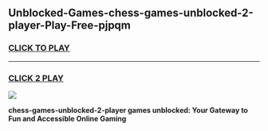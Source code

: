 
## Unblocked-Games-chess-games-unblocked-2-player-Play-Free-pjpqm
<h3>
<a href="https://premium76.site?title=chess-games-unblocked-2-player&ref=22A">CLICK TO PLAY</a></h3>
<hr>

<h3>
<a href="https://premium76.site?title=chess-games-unblocked-2-player&ref=22A">CLICK 2 PLAY</a>
  
</h3>

<a href="https://premium76.site?title=chess-games-unblocked-2-player&ref=22A"><img src="https://clearcache.store/games.png"></a>


**chess-games-unblocked-2-player games unblocked: Your Gateway to Fun and Accessible Online Gaming**
